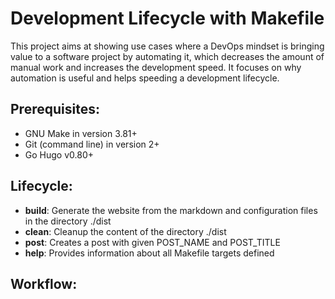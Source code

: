 # Development Lifecycle with Makefile
This project aims at showing use cases where a DevOps mindset is bringing value to a software project by automating it, which decreases the amount of manual work and increases the development speed. It focuses on why automation is useful and helps speeding a development lifecycle.

## Prerequisites:
- GNU Make in version 3.81+
- Git (command line) in version 2+
- Go Hugo v0.80+

## Lifecycle:
- **build**: Generate the website from the markdown and configuration files in the directory ./dist
- **clean**: Cleanup the content of the directory ./dist
- **post**: Creates a post with given POST_NAME and POST_TITLE
- **help**: Provides information about all Makefile targets defined

## Workflow: